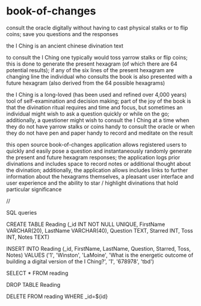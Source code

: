 # book-of-changes
consult the oracle digitally without having to cast physical stalks or to flip coins; save you questions and the responses

the I Ching is an ancient chinese divination text

to consult the I Ching one typically would toss yarrow stalks or flip coins; this is done to generate the present hexagram (of which there are 64 potential results); if any of the six lines of the present hexagram are changing line the individual who consults the book is also presented with a future hexagram (also derived from the 64 possible hexagrams)

the I Ching is a long-loved (has been used and refined over 4,000 years) tool of self-examination and decision making; part of the joy of the book is that the divination ritual requires and time and focus, but sometimes an individual might wish to ask a question quickly or while on the go; additionally, a questioner might wish to consult the I Ching at a time when they do not have yarrow stalks or coins handy to consult the oracle or when they do not have pen and paper handy to record and meditate on the result

this open source book-of-changes application allows registered users to quickly and easily pose a question and instantaneously randomly generate the present and future hexagram responses; the application logs prior divinations and includes space to record notes or additional thought about the divination; additionally, the application allows includes links to further information about the hexagrams themselves, a pleasant user interface and user experience and the ability to star / highlight divinations that hold particular significance

//

SQL queries

CREATE TABLE Reading (_id INT NOT NULL UNIQUE, FirstName VARCHAR(20), LastName VARCHAR(40), Question TEXT, Starred INT, Toss INT, Notes TEXT)

INSERT INTO Reading (_id, FirstName, LastName, Question, Starred, Toss, Notes) VALUES ('1', 'Winston', 'LaMoine', 'What is the energetic outcome of building a digital version of the I Ching?', '1', '678978', 'tbd')

SELECT * FROM reading

DROP TABLE Reading

DELETE FROM reading WHERE _id=${id}
